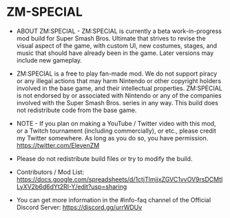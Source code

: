 # ZM-SPECIAL
- ABOUT ZM:SPECIAL -
ZM:SPECIAL is currently a beta work-in-progress mod build for Super Smash Bros. Ultimate that strives to revise the visual aspect of the game, with custom UI, new costumes, stages, and music that should have already been in the game. Later versions may include new gameplay.
- ZM:SPECIAL is a free to play fan-made mod. We do not support piracy or any illegal actions that may harm Nintendo or other copyright holders involved in the base game, and their intellectual properties. ZM:SPECIAL is not endorsed by or associated with Nintendo or any of the companies involved with the Super Smash Bros. series in any way. This build does not redistribute code from the base game.

- NOTE -
If you plan on making a YouTube / Twitter video with this mod, or a Twitch tournament (including commercially), or etc., please credit my Twitter somewhere. As long as you do so, you have permission.
https://twitter.com/ElevenZM
- Please do not redistribute build files or try to modify the build.

- Contributors / Mod List:
https://docs.google.com/spreadsheets/d/1ctjTlmjjxZGVC1vvOV9rsDCMtlLyXV2b6d6dYt2RI-Y/edit?usp=sharing

- You can get more information in the #info-faq channel of the Official Discord Server:
https://discord.gg/urrWDUv
